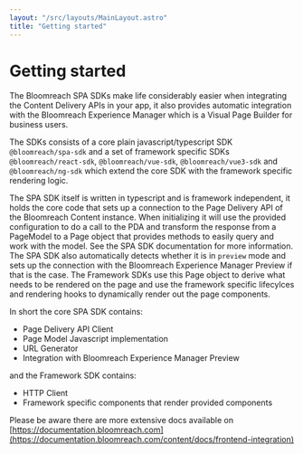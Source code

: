 ```yaml
---
layout: "/src/layouts/MainLayout.astro"
title: "Getting started"
---
```


# Getting started

The Bloomreach SPA SDKs make life considerably easier when integrating the Content Delivery APIs in your app, it also
provides automatic integration with the Bloomreach Experience Manager which is a Visual Page Builder for business users.

The SDKs consists of a core plain javascript/typescript SDK `@bloomreach/spa-sdk` and a set of framework specific SDKs
`@bloomreach/react-sdk`, `@bloomreach/vue-sdk`, `@bloomreach/vue3-sdk` and `@bloomreach/ng-sdk` which extend the core
SDK with the framework specific rendering logic.

The SPA SDK itself is written in typescript and is framework independent, it holds the core code that sets up a
connection to the Page Delivery API of the Bloomreach Content instance. When initializing it will use the provided
configuration to do a call to the PDA and transform the response from a PageModel to a Page object that provides methods
to easily query and work with the model. See the SPA SDK documentation for more information. The SPA SDK also
automatically detects whether it is in `preview` mode and sets up the connection with the Bloomreach Experience Manager
Preview if that is the case. The Framework SDKs use this Page object to derive what needs to be rendered on the page and
use the framework specific lifecylces and rendering hooks to dynamically render out the page components.

In short the core SPA SDK contains:

- Page Delivery API Client
- Page Model Javascript implementation
- URL Generator
- Integration with Bloomreach Experience Manager Preview

and the Framework SDK contains:

- HTTP Client
- Framework specific components that render provided components

Please be aware there are more extensive docs available on [https://documentation.bloomreach.com](https://documentation.bloomreach.com/content/docs/frontend-integration)
